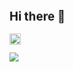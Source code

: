 ## Hi there 👋

<p align="left">
  <a href="https://github.com/toma1128">
    <img height="20" src="https://komarev.com/ghpvc/?username=toma1128" />
</p>

![](http://github-profile-summary-cards.vercel.app/api/cards/repos-per-language?username=Keichan15&theme=gruvbox)